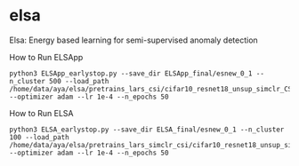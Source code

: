 # elsa
Elsa: Energy based learning for semi-supervised anomaly detection

How to Run ELSApp

    python3 ELSApp_earlystop.py --save_dir ELSApp_final/esnew_0_1 --n_cluster 500 --load_path /home/data/aya/elsa/pretrains_lars_csi/cifar10_resnet18_unsup_simclr_CSI_shift_rotation_one_class_0_ratio_pollution_0.0/last.model --optimizer adam --lr 1e-4 --n_epochs 50

How to Run ELSA

    python3 ELSA_earlystop.py --save_dir ELSA_final/esnew_0_1 --n_cluster 100 --load_path /home/data/aya/elsa/pretrains_lars_simclr_csi/cifar10_resnet18_unsup_simclr_one_class_0_ratio_pollution_0.0/last.model --optimizer adam --lr 1e-4 --n_epochs 50
